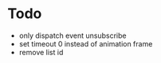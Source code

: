 # Todo

- only dispatch event unsubscribe
- set timeout 0 instead of animation frame
- remove list id

